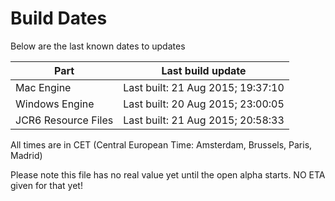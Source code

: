 # Build Dates

Below are the last known dates to updates

Part | Last build update
-----|-----
Mac Engine | Last built: 21 Aug 2015; 19:37:10
Windows Engine | Last built: 20 Aug 2015; 23:00:05
JCR6 Resource Files | Last built: 21 Aug 2015; 20:58:33
All times are in CET (Central European Time: Amsterdam, Brussels, Paris, Madrid)


Please note this file has no real value yet until the open alpha starts. NO ETA given for that yet!
